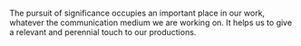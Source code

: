 The pursuit of significance occupies an important place in our work, whatever the communication medium we are working on. It helps us to give a relevant and perennial touch to our productions.
